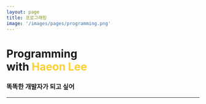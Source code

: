 ```yaml
---
layout: page
title: 프로그래밍
image: '/images/pages/programming.png'
---
```


# Programming <br/>with <span style="color:#ffd034">Haeon Lee</span>
### 똑똑한 개발자가 되고 싶어
---

